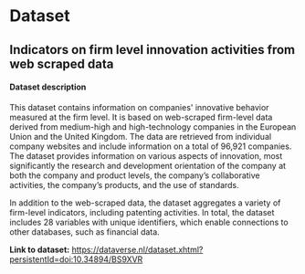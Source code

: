# Dataset

## Indicators on firm level innovation activities from web scraped data

#### Dataset description

This dataset contains information on companies' innovative behavior measured at the firm level. It is based on web-scraped firm-level data derived from medium-high and high-technology companies in the European Union and the United Kingdom. The data are retrieved from individual company websites and include information on a total of 96,921 companies. The dataset provides information on various aspects of innovation, most significantly the research and development orientation of the company at both the company and product levels, the company’s collaborative activities, the company’s products, and the use of standards.

In addition to the web-scraped data, the dataset aggregates a variety of firm-level indicators, including patenting activities. In total, the dataset includes 28 variables with unique identifiers, which enable connections to other databases, such as financial data.

**Link to dataset:** https://dataverse.nl/dataset.xhtml?persistentId=doi:10.34894/BS9XVR
